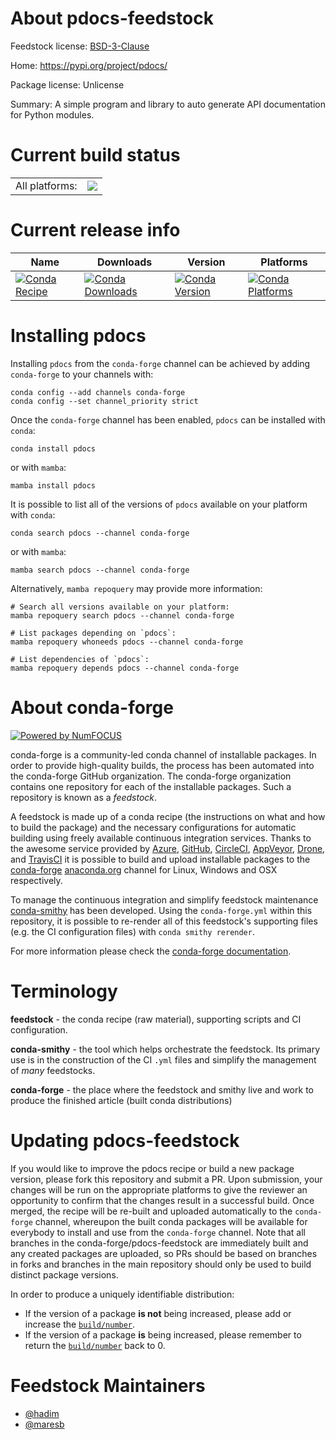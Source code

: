 About pdocs-feedstock
=====================

Feedstock license: [BSD-3-Clause](https://github.com/conda-forge/pdocs-feedstock/blob/main/LICENSE.txt)

Home: https://pypi.org/project/pdocs/

Package license: Unlicense

Summary: A simple program and library to auto generate API documentation for Python modules.

Current build status
====================


<table><tr><td>All platforms:</td>
    <td>
      <a href="https://dev.azure.com/conda-forge/feedstock-builds/_build/latest?definitionId=11044&branchName=main">
        <img src="https://dev.azure.com/conda-forge/feedstock-builds/_apis/build/status/pdocs-feedstock?branchName=main">
      </a>
    </td>
  </tr>
</table>

Current release info
====================

| Name | Downloads | Version | Platforms |
| --- | --- | --- | --- |
| [![Conda Recipe](https://img.shields.io/badge/recipe-pdocs-green.svg)](https://anaconda.org/conda-forge/pdocs) | [![Conda Downloads](https://img.shields.io/conda/dn/conda-forge/pdocs.svg)](https://anaconda.org/conda-forge/pdocs) | [![Conda Version](https://img.shields.io/conda/vn/conda-forge/pdocs.svg)](https://anaconda.org/conda-forge/pdocs) | [![Conda Platforms](https://img.shields.io/conda/pn/conda-forge/pdocs.svg)](https://anaconda.org/conda-forge/pdocs) |

Installing pdocs
================

Installing `pdocs` from the `conda-forge` channel can be achieved by adding `conda-forge` to your channels with:

```
conda config --add channels conda-forge
conda config --set channel_priority strict
```

Once the `conda-forge` channel has been enabled, `pdocs` can be installed with `conda`:

```
conda install pdocs
```

or with `mamba`:

```
mamba install pdocs
```

It is possible to list all of the versions of `pdocs` available on your platform with `conda`:

```
conda search pdocs --channel conda-forge
```

or with `mamba`:

```
mamba search pdocs --channel conda-forge
```

Alternatively, `mamba repoquery` may provide more information:

```
# Search all versions available on your platform:
mamba repoquery search pdocs --channel conda-forge

# List packages depending on `pdocs`:
mamba repoquery whoneeds pdocs --channel conda-forge

# List dependencies of `pdocs`:
mamba repoquery depends pdocs --channel conda-forge
```


About conda-forge
=================

[![Powered by
NumFOCUS](https://img.shields.io/badge/powered%20by-NumFOCUS-orange.svg?style=flat&colorA=E1523D&colorB=007D8A)](https://numfocus.org)

conda-forge is a community-led conda channel of installable packages.
In order to provide high-quality builds, the process has been automated into the
conda-forge GitHub organization. The conda-forge organization contains one repository
for each of the installable packages. Such a repository is known as a *feedstock*.

A feedstock is made up of a conda recipe (the instructions on what and how to build
the package) and the necessary configurations for automatic building using freely
available continuous integration services. Thanks to the awesome service provided by
[Azure](https://azure.microsoft.com/en-us/services/devops/), [GitHub](https://github.com/),
[CircleCI](https://circleci.com/), [AppVeyor](https://www.appveyor.com/),
[Drone](https://cloud.drone.io/welcome), and [TravisCI](https://travis-ci.com/)
it is possible to build and upload installable packages to the
[conda-forge](https://anaconda.org/conda-forge) [anaconda.org](https://anaconda.org/)
channel for Linux, Windows and OSX respectively.

To manage the continuous integration and simplify feedstock maintenance
[conda-smithy](https://github.com/conda-forge/conda-smithy) has been developed.
Using the ``conda-forge.yml`` within this repository, it is possible to re-render all of
this feedstock's supporting files (e.g. the CI configuration files) with ``conda smithy rerender``.

For more information please check the [conda-forge documentation](https://conda-forge.org/docs/).

Terminology
===========

**feedstock** - the conda recipe (raw material), supporting scripts and CI configuration.

**conda-smithy** - the tool which helps orchestrate the feedstock.
                   Its primary use is in the construction of the CI ``.yml`` files
                   and simplify the management of *many* feedstocks.

**conda-forge** - the place where the feedstock and smithy live and work to
                  produce the finished article (built conda distributions)


Updating pdocs-feedstock
========================

If you would like to improve the pdocs recipe or build a new
package version, please fork this repository and submit a PR. Upon submission,
your changes will be run on the appropriate platforms to give the reviewer an
opportunity to confirm that the changes result in a successful build. Once
merged, the recipe will be re-built and uploaded automatically to the
`conda-forge` channel, whereupon the built conda packages will be available for
everybody to install and use from the `conda-forge` channel.
Note that all branches in the conda-forge/pdocs-feedstock are
immediately built and any created packages are uploaded, so PRs should be based
on branches in forks and branches in the main repository should only be used to
build distinct package versions.

In order to produce a uniquely identifiable distribution:
 * If the version of a package **is not** being increased, please add or increase
   the [``build/number``](https://docs.conda.io/projects/conda-build/en/latest/resources/define-metadata.html#build-number-and-string).
 * If the version of a package **is** being increased, please remember to return
   the [``build/number``](https://docs.conda.io/projects/conda-build/en/latest/resources/define-metadata.html#build-number-and-string)
   back to 0.

Feedstock Maintainers
=====================

* [@hadim](https://github.com/hadim/)
* [@maresb](https://github.com/maresb/)

